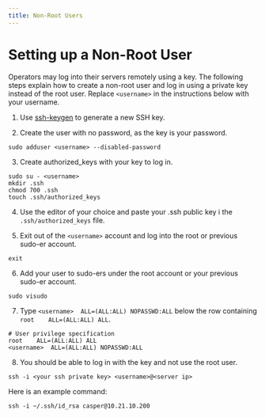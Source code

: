 ```yaml
---
title: Non-Root Users
---
```


# Setting up a Non-Root User

Operators may log into their servers remotely using a key. The following steps explain how to create a non-root user and log in using a private key instead of the root user. Replace `<username>` in the instructions below with your username.

1. Use [ssh-keygen](https://www.ssh.com/ssh/keygen/) to generate a new SSH key.

2. Create the user with no password, as the key is your password.

```
sudo adduser <username> --disabled-password
```

3. Create authorized_keys with your key to log in.

```
sudo su - <username>
mkdir .ssh
chmod 700 .ssh
touch .ssh/authorized_keys
```

4. Use the editor of your choice and paste your .ssh public key i the `.ssh/authorized_keys` file.

5. Exit out of the `<username>` account and log into the root or previous sudo-er account.

```
exit
```

6. Add your user to sudo-ers under the root account or your previous sudo-er account.

```
sudo visudo
```

7. Type `<username>  ALL=(ALL:ALL) NOPASSWD:ALL` below the row containing `root    ALL=(ALL:ALL) ALL`.

```
# User privilege specification
root    ALL=(ALL:ALL) ALL
<username>  ALL=(ALL:ALL) NOPASSWD:ALL
```

8. You should be able to log in with the key and not use the root user.

```
ssh -i <your ssh private key> <username>@<server ip>
```

Here is an example command:

```
ssh -i ~/.ssh/id_rsa casper@10.21.10.200
```